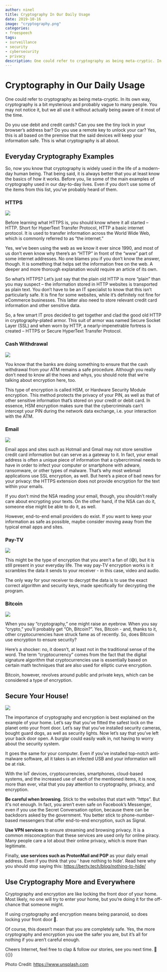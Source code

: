 ```yaml
---
author: ninel
title: Cryptography In Our Daily Usage
date: 2019-10-16
image: "cryptography.png"
categories:
- freespeech
tags:
- surveillance
- security
- cybersecurity
- privacy
description: One could refer to cryptography as being meta-cryptic. In its own way, cryptography is a bit mysterious and probably vague to many people. You may not notice it, but we all use it without actually being aware of it most of the time.
---
```



# Cryptography in Our Daily Usage


One could refer to cryptography as being meta-cryptic. In its own way, cryptography is a bit mysterious and probably vague to many people. You may not notice it, but we all use it without actually being aware of it most of the time.

Do you use debit and credit cards? Can you see the tiny lock in your browser’s address bar? Do you use a remote key to unlock your car? Yes, this is all based on the premise that the said devices will keep your information safe. This is what cryptography is all about.


## Everyday Cryptography Examples

So, now you know that cryptography is widely used in the life of a modern-day human being. That being said, it is always better that you at least know the basics of how it works. Before you, lie some of the main examples of cryptography used in our day-to-day lives. Even if you don’t use some of the items from this list, you’ve probably heard of them.

### HTTPS
![](https.jpg)

Before learning what HTTPS is, you should know where it all started – HTTP. Short for HyperText Transfer Protocol, HTTP a basic internet protocol. It is used to transfer information across the World Wide Web, which is commonly referred to as “the internet.”

Yes, we’ve been using the web as we know it ever since 1990, and most of us don’t even know why there’s an “HTTP” in front of the “www” part of some internet addresses.
No one blames you if you don’t know the answer, though. It is something that helps set the information free on the web. A deeper and more thorough explanation would require an article of its own.

So what’s HTTPS? Let’s just say that the plain old HTTP is more “plain” than you may suspect – the information stored in HTTP websites is transported as plain text. You don’t have to be an IT specialist to know that this isn’t particularly safe. It is fine for some websites, while it’s definitely not fine for eCommerce businesses. This latter also need to store relevant credit card information and other sensitive data.

So, a few smart IT pros decided to get together and clad the good old HTTP in cryptography-plated armor. This suit of armor was named Secure Socket Layer (SSL) and when worn by HTTP, a nearly-impenetrable fortress is created – HTTPS or Secure HyperText Transfer Protocol.

### Cash Withdrawal

![](creditcard.jpg)

You know that the banks are doing something to ensure that the cash withdrawal from your ATM remains a safe procedure. Although you really don’t need to know all the hows and whys, you should note that we’re talking about encryption here, too.

This type of encryption is called HSM, or Hardware Security Module encryption. This method protects the privacy of your PIN, as well as that of other sensitive information that’s stored on your credit or debit card. In essence, HSM encryption makes sure that the cybercriminals can’t intercept your PIN during the network data exchange, i.e. your interaction with the ATM.

### Email

![](email.jpg)

Email apps and sites such as Hotmail and Gmail may not store sensitive credit card information but can serve as a gateway to it. In fact, your email address is often a unique piece of information that a cybercriminal needs to have in order to infect your computer or smartphone with adware, ransomware, or other types of malware. That’s why most webmail applications use SSL encryption, as well. But here’s a piece of bad news for your privacy: the HTTPS extension does not provide encryption for the text within your emails.

If you don’t mind the NSA reading your email, though, you shouldn’t really care about encrypting your texts. On the other hand, if the NSA can do it, someone else might be able to do it, as well. 

However, end-to-end email providers do exist. If you want to keep your information as safe as possible, maybe consider moving away from the typical email apps and sites.

### Pay-TV

![](tv.jpg)

This might be the type of encryption that you aren’t a fan of (😅), but it is still present in your everyday life. The way pay-TV encryption works is it scrambles the data it sends to your receiver - in this case, video and audio. 

The only way for your receiver to decrypt the data is to use the exact correct algorithm and security keys, made specifically for decrypting the program.

### Bitcoin

![](bitcoin.jpg)

When you say “cryptography,” one might raise an eyebrow. When you say “crypto,” you’ll probably get “Oh, Bitcoin?”. Yes, Bitcoin - and, thanks to it, other cryptocurrencies have struck fame as of recently. So, does Bitcoin use encryption to ensure security? 

Here’s a shocker: no, it doesn’t, at least not in the traditional sense of the word. The term “cryptocurrency” comes from the fact that the digital signature algorithm that cryptocurrencies use is essentially based on certain math techniques that are also used for elliptic curve encryption. 

Bitcoin, however, revolves around public and private keys, which can be considered a type of encryption. 

## Secure Your House!

![](camera.jpg)

The importance of cryptography and encryption is best explained on the example of your home. Let’s say that you’ve fitted the safest lock on the planet onto your front door. Let’s say that you’ve installed security cameras, bought guard dogs, as well as security lights. Now let’s say that you’ve left your back door open. A burglar could easily walk in, not having to worry about the security system.

It goes the same for your computer. Even if you’ve installed top-notch anti-malware software, all it takes is an infected USB and your information will be at risk.

With the IoT devices, cryptocurrencies, smartphones, cloud-based systems, and the increased use of each of the mentioned items, it is now, more than ever, vital that you pay attention to cryptography, privacy, and encryption.

**Be careful when browsing.** Stick to the websites that start with “https”. But it's not enough. In fact, you aren’t even safe on Facebook’s Messenger, even if you use the Secret Conversation option, because there can be backdoors asked by the government. You better stick to phone-number-based messengers that offer end-to-end encryption, such as Signal.

**Use VPN services** to ensure streaming and browsing privacy. It is a common misconception that these services are used only for online piracy. Many people care a lot about their online privacy, which is more than legitimate.

Finally, **use services such as ProtonMail and PGP** as your daily email address. Even if you think that you ' have nothing to hide'. Read here why you should stop saying this: https://berty.tech/blog/nothing-to-hide/

## Use Cryptography More and Everywhere

Cryptography and encryption are like locking the front door of your home. Most likely, no one will try to enter your home, but you’re doing it for the off-chance that someone might. 

If using cryptography and encryption means being paranoid, so does locking your front door 🤪.

Of course, this doesn’t mean that you are completely safe. Yes, the more cryptography and encryption you use the safer you are, but it’s all for nothing if you aren’t careful enough.



Cheers Internet, feel free to clap & follow our stories, see you next time. 🤫
</br>
 {{<tweet id="1175014666310959104">}}

Photo Credit: https://www.unsplash.com 
